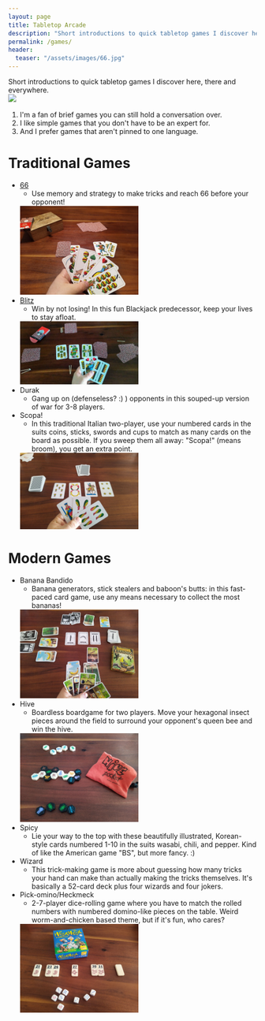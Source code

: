 ```yaml
---
layout: page
title: Tabletop Arcade
description: "Short introductions to quick tabletop games I discover here, there and everywhere."
permalink: /games/
header:
  teaser: "/assets/images/66.jpg"
---
```

Short introductions to quick tabletop games I discover here, there and everywhere.   
<a href="https://boardgamegeek.com/user/Brianingermany"><img src="https://boardgamegeek.com/jswidget.php?username=Brianingermany&numitems=6&header=1&text=none&images=medium&show=random&imagesonly=1&imagepos=right&inline=1&domains%5B%5D=boardgame&imagewidget=1" border="0"/></a>

1. I'm a fan of brief games you can still hold a conversation over.
2. I like simple games that you don't have to be an expert for.
3. And I prefer games that aren't pinned to one language.  
   
# Traditional Games

- [66](https://thejunkyard.cc/2022/10/09/sixty-six_cardgame.html)
  - Use memory and strategy to make tricks and reach 66 before your opponent! 
  <img src="/assets/images/66.jpg" width="50%" alt="66">   
- [Blitz](https://thejunkyard.cc/2022/10/09/blitz_cardgame.html)
  - Win by not losing! In this fun Blackjack predecessor, keep your lives to stay afloat. 
  <img src="/assets/images/blitz.jpg" width="50%" alt="blitz">   
- Durak
  - Gang up on (defenseless? :) ) opponents in this souped-up version of war for 3-8 players.
- Scopa!  
  - In this traditional Italian two-player, use your numbered cards in the suits coins, sticks, swords and cups to match as many cards on the board as possible. If you sweep them all away: "Scopa!" (means broom), you get an extra point.  
  <img src="/assets/images/scopa.jpg" width="50%" alt="scopa">   


# Modern Games
- Banana Bandido
  - Banana generators, stick stealers and baboon's butts: in this fast-paced card game, use any means necessary to collect the most bananas!  
  <img src="/assets/images/bananabandido.jpg" width="50%" alt="bananabandido">   
- Hive
  - Boardless boardgame for two players. Move your hexagonal insect pieces around the field to surround your opponent's queen bee and win the hive.  
  <img src="/assets/images/hive.jpg" width="50%" alt="hive">   
- Spicy
  - Lie your way to the top with these beautifully illustrated, Korean-style cards numbered 1-10 in the suits wasabi, chili, and pepper. Kind of like the American game "BS", but more fancy. :)
- Wizard
  - This trick-making game is more about guessing how many tricks your hand can make than actually making the tricks themselves. It's basically a 52-card deck plus four wizards and four jokers.
- Pick-omino/Heckmeck
  - 2-7-player dice-rolling game where you have to match the rolled numbers with numbered domino-like pieces on the table. Weird worm-and-chicken based theme, but if it's fun, who cares?  
  <img src="/assets/images/heckmeck.jpg" width="50%" alt="heckmeck">   

